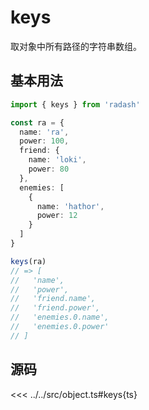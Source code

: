 # keys

取对象中所有路径的字符串数组。

## 基本用法

```ts
import { keys } from 'radash'

const ra = {
  name: 'ra',
  power: 100,
  friend: {
    name: 'loki',
    power: 80
  },
  enemies: [
    {
      name: 'hathor',
      power: 12
    }
  ]
}

keys(ra)
// => [
//   'name',
//   'power',
//   'friend.name',
//   'friend.power',
//   'enemies.0.name',
//   'enemies.0.power'
// ]
```

## 源码

<<< ../../src/object.ts#keys{ts}
